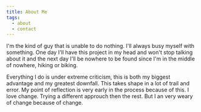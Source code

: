 ```yaml
---
title: About Me
tags:
  - about
  - contact
---
```


<!-- ## new text:
* use shortcodes for skills and stuff

## old text: -->
I'm the kind of guy that is unable to do nothing. I'll always busy myself with something. One day I'll have this project in my head and won't stop talking about it and the next day I'll be nowhere to be found since I'm in the middle of nowhere, hiking or biking.

Everything I do is under extreme criticism, this is both my biggest advantage and my greatest downfall. This takes shape in a lot of trail and error. My point of reflection is very early in the process because of this. I love change. Trying a different approuch then the rest. But I an very weary of change because of change.
